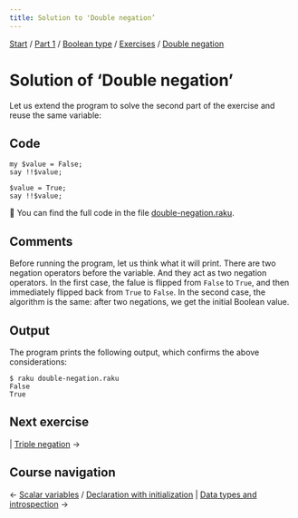 ```yaml
---
title: Solution to 'Double negation’
---
```


[Start](/raku-course/) / [Part 1](/raku-course/part1) / [Boolean type](/raku-course/booleans) / [Exercises](../..) / [Double negation](..)

# Solution of ‘Double negation’

Let us extend the program to solve the second part of the exercise and reuse the same variable:

## Code

    my $value = False;
    say !!$value;

    $value = True;
    say !!$value;

🦋 You can find the full code in the file [double-negation.raku](https://github.com/ash/raku-course/blob/master/exercises/booleans/double-negation.raku).

## Comments

Before running the program, let us think what it will print. There are two negation operators before the variable. And they act as two negation operators. In the first case, the falue is flipped from `False` to `True`, and then immediately flipped back from `True` to `False`. In the second case, the algorithm is the same: after two negations, we get the initial Boolean value.

## Output

The program prints the following output, which confirms the above considerations:

    $ raku double-negation.raku
    False
    True

## Next exercise

| [Triple negation](/raku-course/booleans/exercises/triple-negation) →

## Course navigation

← [Scalar variables](/raku-course/scalar-variables) / [Declaration with initialization](/raku-course/scalar-variables/declaration-with-initialization) | [Data types and introspection](/raku-course/what) →
